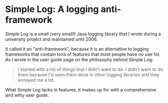 Simple Log: A logging anti-framework
====================================

Simple Log is a small (very small!) Java logging library that I wrote during a university project and maintained until 2006.

It called it an "anti-framework", because it is an alternative to logging frameworks that contain tons of features that most people have no use for. As I wrote in the user guide page on the philosophy behind Simple Log:

> I started with a list of things that I didn't want to do. I didn't want to do them because I'd seen them done in other logging libraries and they annoyed me a lot.

What Simple Log lacks in features, it makes up for with a comprehensive and witty user guide.
